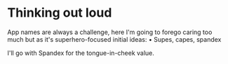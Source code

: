 # Thinking out loud

App names are always a challenge, here I'm going to forego caring too much but as it's superhero-focused initial ideas:
• Supes, capes, spandex

I'll go with Spandex for the tongue-in-cheek value.
